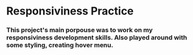 # Responsiviness Practice

### This project's main porpouse was to work on my responsiviness development skills. Also played around with some styling, creating hover menu.
